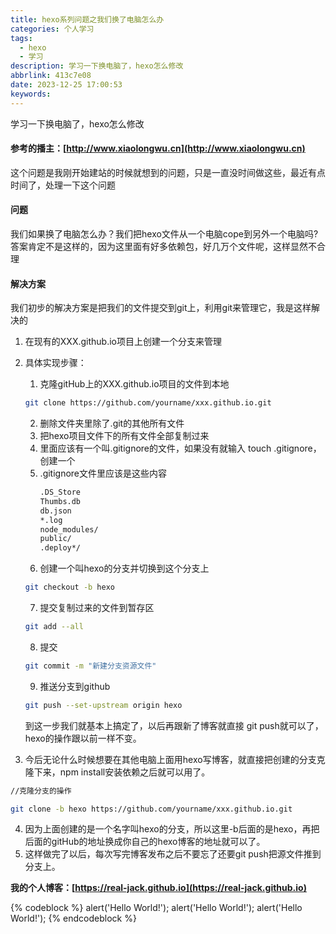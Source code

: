 ```yaml
---
title: hexo系列问题之我们换了电脑怎么办
categories: 个人学习
tags:
  - hexo
  - 学习
description: 学习一下换电脑了，hexo怎么修改
abbrlink: 413c7e08
date: 2023-12-25 17:00:53
keywords:
---
```


学习一下换电脑了，hexo怎么修改
<!-- more -->

#### 参考的播主：[http://www.xiaolongwu.cn](http://www.xiaolongwu.cn)


这个问题是我刚开始建站的时候就想到的问题，只是一直没时间做这些，最近有点时间了，处理一下这个问题
#### 问题
我们如果换了电脑怎么办？我们把hexo文件从一个电脑cope到另外一个电脑吗?答案肯定不是这样的，因为这里面有好多依赖包，好几万个文件呢，这样显然不合理
#### 解决方案
我们初步的解决方案是把我们的文件提交到git上，利用git来管理它，我是这样解决的
1. 在现有的XXX.github.io项目上创建一个分支来管理

2. 具体实现步骤：
    1. 克隆gitHub上的XXX.github.io项目的文件到本地
    
    ``` bash
    git clone https://github.com/yourname/xxx.github.io.git
    ```
    
    2. 删除文件夹里除了.git的其他所有文件
    3. 把hexo项目文件下的所有文件全部复制过来
    4. 里面应该有一个叫.gitignore的文件，如果没有就输入 touch .gitignore，创建一个
    5. .gitignore文件里应该是这些内容
        ``` bash
        .DS_Store 
        Thumbs.db 
        db.json 
        *.log
        node_modules/ 
        public/ 
        .deploy*/ 
        ```
    6. 创建一个叫hexo的分支并切换到这个分支上
    ``` bash
    git checkout -b hexo
    ```
    7. 提交复制过来的文件到暂存区
    ``` bash
    git add --all
    ```
    
    8. 提交 
      ``` bash
      git commit -m "新建分支资源文件"
      ```
    
    9. 推送分支到github
    ``` bash
    git push --set-upstream origin hexo
    ```
    
    到这一步我们就基本上搞定了，以后再跟新了博客就直接 git push就可以了，hexo的操作跟以前一样不变。
3. 今后无论什么时候想要在其他电脑上面用hexo写博客，就直接把创建的分支克隆下来，npm install安装依赖之后就可以用了。
``` bash
//克隆分支的操作 

git clone -b hexo https://github.com/yourname/xxx.github.io.git  
```
4. 因为上面创建的是一个名字叫hexo的分支，所以这里-b后面的是hexo，再把后面的gitHub的地址换成你自己的hexo博客的地址就可以了。
5. 这样做完了以后，每次写完博客发布之后不要忘了还要git push把源文件推到分支上。

**我的个人博客：[https://real-jack.github.io](https://real-jack.github.io)**



{% codeblock %}
alert('Hello World!');
alert('Hello World!');
alert('Hello World!');
{% endcodeblock %}



